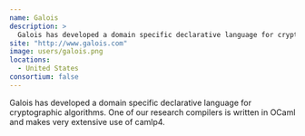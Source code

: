 ```yaml
---
name: Galois
description: > 
  Galois has developed a domain specific declarative language for cryptographic algorithms.
site: "http://www.galois.com"
image: users/galois.png
locations: 
  - United States
consortium: false
---
```


Galois has developed a domain specific declarative language for cryptographic algorithms. One of our research compilers is written in OCaml and makes very extensive use of camlp4.
